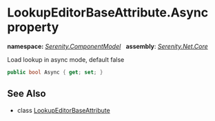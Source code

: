# LookupEditorBaseAttribute.Async property
**namespace:** *[Serenity.ComponentModel](../../README.md#serenity.componentmodel-namespace)*   **assembly**: *[Serenity.Net.Core](../../README.md)*

Load lookup in async mode, default false

```csharp
public bool Async { get; set; }
```

## See Also

* class [LookupEditorBaseAttribute](../LookupEditorBaseAttribute.md)